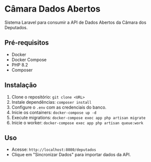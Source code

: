 # Câmara Dados Abertos
Sistema Laravel para consumir a API de Dados Abertos da Câmara dos Deputados.

## Pré-requisitos
- Docker
- Docker Compose
- PHP 8.2
- Composer

## Instalação
1. Clone o repositório: `git clone <URL>`
2. Instale dependências: `composer install`
3. Configure o `.env` com as credenciais do banco.
4. Inicie os containers: `docker-compose up -d`
5. Execute migrations: `docker-compose exec app php artisan migrate`
6. Inicie o worker: `docker-compose exec app php artisan queue:work`

## Uso
- Acesse: `http://localhost:8080/deputados`
- Clique em "Sincronizar Dados" para importar dados da API.
